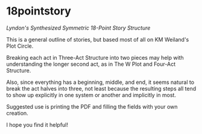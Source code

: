 # 18pointstory
_Lyndon's Synthesized Symmetric 18-Point Story Structure_

This is a general outline of stories, but based most of all on KM Weiland's Plot Circle.

Breaking each act in Three-Act Structure into two pieces may help with understanding the longer second act, as in The W Plot and Four-Act Structure.

Also, since everything has a beginning, middle, and end, it seems natural to break the act halves into three, not least because the resulting steps all tend to show up explicitly in one system or another and implicitly in most.

Suggested use is printing the PDF and filling the fields with your own creation.

I hope you find it helpful!
